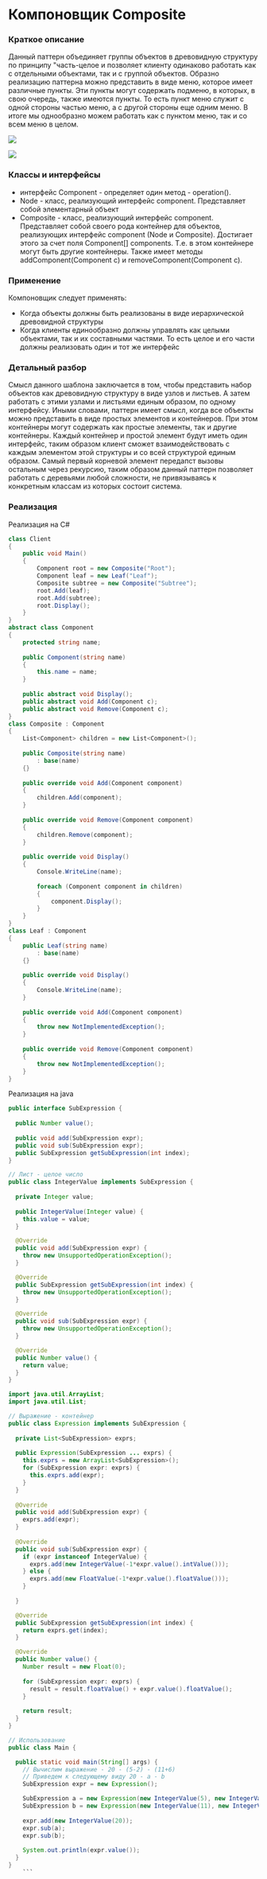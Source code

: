 # Компоновщик Composite
### Краткое описание
Данный паттерн  объединяет группы объектов в древовидную структуру по принципу "часть-целое и позволяет клиенту одинаково работать как с отдельными объектами, так и с группой объектов.
Образно реализацию паттерна можно представить в виде меню, которое имеет различные пункты. Эти пункты могут содержать подменю, в которых, в свою очередь, также имеются пункты. То есть пункт меню служит с одной стороны частью меню, а с другой стороны еще одним меню. В итоге мы однообразно можем работать как с пунктом меню, так и со всем меню в целом.

![](https://github.com/mperestoronin/JavaPatterns/blob/main/photos/composite1.png)

![](https://habrastorage.org/r/w1560/getpro/habr/post_images/3c0/75e/525/3c075e525a7ed4aa2f13495a3289e348.jpg)

### Классы и интерфейсы
- интерфейс Component - определяет один метод - operation(). 
- Node - класс, реализующий интерфейс component. Представляет собой элементарный объект
- Composite - класс, реализующий интерфейс component. Представляет собой своего рода контейнер для объектов, реализующих интерфейс component (Node и Composite). Достигает этого за счет поля Component[] components. Т.е. в этом контейнере могут быть другие контейнеры. Также имеет методы addComponent(Component c) и removeComponent(Component c).


### Применение
Компоновщик следует применять:
- Когда объекты должны быть реализованы в виде иерархической древовидной структуры
- Когда клиенты единообразно должны управлять как целыми объектами, так и их составными частями. То есть целое и его части должны реализовать один и тот же интерфейс

### Детальный разбор
Смысл данного шаблона заключается в том, чтобы представить набор объектов как древовидную структуру в виде узлов и листьев. А затем работать с этими узлами и листьями единым образом, по одному интерфейсу. Иными словами, паттерн имеет смысл, когда все объекты можно представить в виде простых элементов и контейнеров. При этом контейнеры могут содержать как простые элементы, так и другие контейнеры. Каждый контейнер и простой элемент будут иметь один интерфейс, таким образом клиент сможет взаимодействовать с каждым элементом этой структуры и со всей структурой единым образом. Самый первый корневой элемент передапст вызовы остальным через рекурсию, таким образом данный паттерн позволяет работать с деревьями любой сложности, не привязываясь к конкретным классам из которых состоит система.

### Реализация 
Реализация на C#
``` cs
class Client
{
    public void Main()
    {
        Component root = new Composite("Root");
        Component leaf = new Leaf("Leaf");
        Composite subtree = new Composite("Subtree");
        root.Add(leaf);
        root.Add(subtree);
        root.Display();
    }
}
abstract class Component
{
    protected string name;
 
    public Component(string name)
    {
        this.name = name;
    }
 
    public abstract void Display();
    public abstract void Add(Component c); 
    public abstract void Remove(Component c);
}
class Composite : Component
{
    List<Component> children = new List<Component>();
 
    public Composite(string name)
        : base(name)
    {}
 
    public override void Add(Component component)
    {
        children.Add(component);
    }
 
    public override void Remove(Component component)
    {
        children.Remove(component);
    }
 
    public override void Display()
    {
        Console.WriteLine(name);
 
        foreach (Component component in children)
        {
            component.Display();
        }
    }
}
class Leaf : Component
{
    public Leaf(string name)
        : base(name)
    {}
 
    public override void Display()
    {
        Console.WriteLine(name);
    }
 
    public override void Add(Component component)
    {
        throw new NotImplementedException();
    }
 
    public override void Remove(Component component)
    {
        throw new NotImplementedException();
    }
}
  ```
Реализация на java
``` java
public interface SubExpression {
  
  public Number value();
  
  public void add(SubExpression expr);
  public void sub(SubExpression expr);
  public SubExpression getSubExpression(int index);
}

// Лист - целое число
public class IntegerValue implements SubExpression {
  
  private Integer value;
  
  public IntegerValue(Integer value) {
    this.value = value;
  }

  @Override
  public void add(SubExpression expr) {
    throw new UnsupportedOperationException();    
  }

  @Override
  public SubExpression getSubExpression(int index) {
    throw new UnsupportedOperationException();
  }

  @Override
  public void sub(SubExpression expr) {
    throw new UnsupportedOperationException();    
  }

  @Override
  public Number value() {
    return value;
  }
}

import java.util.ArrayList;
import java.util.List;

// Выражение - контейнер
public class Expression implements SubExpression {
  
  private List<SubExpression> exprs;
  
  public Expression(SubExpression ... exprs) {
    this.exprs = new ArrayList<SubExpression>();
    for (SubExpression expr: exprs) {
      this.exprs.add(expr);
    }
  }
  
  @Override
  public void add(SubExpression expr) {
    exprs.add(expr);    
  }
  
  @Override
  public void sub(SubExpression expr) {
    if (expr instanceof IntegerValue) {
      exprs.add(new IntegerValue(-1*expr.value().intValue()));
    } else {
      exprs.add(new FloatValue(-1*expr.value().floatValue()));
    }
    
  }

  @Override
  public SubExpression getSubExpression(int index) {
    return exprs.get(index);
  }

  @Override
  public Number value() {
    Number result = new Float(0);
    
    for (SubExpression expr: exprs) {
      result = result.floatValue() + expr.value().floatValue();
    }
    
    return result;
  }
}

// Использование
public class Main {

  public static void main(String[] args) {
    // Вычислим выражение - 20 - (5-2) - (11+6)
    // Приведем к следующему виду 20 - a - b
    SubExpression expr = new Expression();

    SubExpression a = new Expression(new IntegerValue(5), new IntegerValue(-2));
    SubExpression b = new Expression(new IntegerValue(11), new IntegerValue(6));
    
    expr.add(new IntegerValue(20));
    expr.sub(a);
    expr.sub(b);
    
    System.out.println(expr.value());
  }
}
    ```
